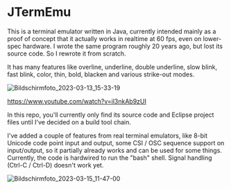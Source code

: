 # JTermEmu
This is a terminal emulator written in Java, currently intended mainly as a proof of concept that it actually works in realtime at 60 fps, even on lower-spec hardware. I wrote the same program roughly 20 years ago, but lost its source code. So I rewrote it from scratch.

It has many features like overline, underline, double underline, slow blink, fast blink, color, thin, bold, blacken and various strike-out modes.

![Bildschirmfoto_2023-03-13_15-33-19](https://user-images.githubusercontent.com/52674537/225288193-80be9f46-ab4e-4deb-89f4-05631baa4b0e.png)

https://www.youtube.com/watch?v=il3nkAb9zUI

In this repo, you'll currently only find its source code and Eclipse project files until I've decided on a build tool chain.

I've added a couple of features from real terminal emulators, like 8-bit Unicode code point input and output, some CSI / OSC sequence support on input/output, so it partially already works and can be used for some things. Currently, the code is hardwired to run the "bash" shell. Signal handling (Ctrl-C / Ctrl-D) doesn't work yet.

![Bildschirmfoto_2023-03-15_11-47-00](https://user-images.githubusercontent.com/52674537/225286873-a2e6004e-69d0-4208-80d2-00bffe06d013.png)

